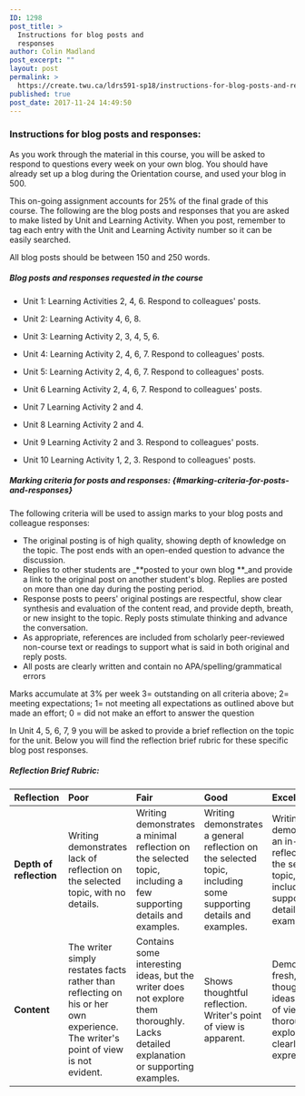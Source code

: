 ```yaml
---
ID: 1298
post_title: >
  Instructions for blog posts and
  responses
author: Colin Madland
post_excerpt: ""
layout: post
permalink: >
  https://create.twu.ca/ldrs591-sp18/instructions-for-blog-posts-and-responses/
published: true
post_date: 2017-11-24 14:49:50
---
```

### Instructions for blog posts and responses:

As you work through the material in this course, you will be asked to respond to questions every week on your own blog. You should have already set up a blog during the Orientation course, and used your blog in 500.

This on-going assignment accounts for 25% of the final grade of this course. The following are the blog posts and responses that you are asked to make listed by Unit and Learning Activity. When you post, remember to tag each entry with the Unit and Learning Activity number so it can be easily searched.

All blog posts should be between 150 and 250 words.

##### **Blog posts and responses requested in the course**

* Unit 1: Learning Activities 2, 4, 6. Respond to colleagues' posts.

* Unit 2: Learning Activity 4, 6, 8.

* Unit 3: Learning Activity 2, 3, 4, 5, 6.

* Unit 4: Learning Activity 2, 4, 6, 7. Respond to colleagues' posts.

* Unit 5: Learning Activity 2, 4, 6, 7. Respond to colleagues' posts.

* Unit 6 Learning Activity 2, 4, 6, 7. Respond to colleagues' posts.

* Unit 7 Learning Activity 2 and 4.

* Unit 8 Learning Activity 2 and 4.

* Unit 9 Learning Activity 2 and 3. Respond to colleagues' posts.

* Unit 10 Learning Activity 1, 2, 3.  Respond to colleagues' posts.

##### Marking criteria for posts and responses: {#marking-criteria-for-posts-and-responses}

The following criteria will be used to assign marks to your blog posts and colleague responses:

* The original posting is of high quality, showing depth of knowledge on the topic. The post ends with an open-ended question to advance the discussion.
* Replies to other students are _**posted to your own blog **_and provide a link to the original post on another student's blog. Replies are posted on more than one day during the posting period.
* Response posts to peers' original postings are respectful, show clear synthesis and evaluation of the content read, and provide depth, breath, or new insight to the topic. Reply posts stimulate thinking and advance the conversation.
* As appropriate, references are included from scholarly peer-reviewed non-course text or readings to support what is said in both original and reply posts.
* All posts are clearly written and contain no APA/spelling/grammatical errors

Marks accumulate at 3% per week  3= outstanding on all criteria above; 2= meeting expectations; 1= not meeting all expectations as outlined above but made an effort; 0 = did not make an effort to answer the question

In Unit 4, 5, 6, 7, 9 you will be asked to provide a brief reflection on the topic for the unit.  Below you will find the reflection brief rubric for these specific blog post responses.

##### Reflection Brief Rubric:

| Reflection | Poor | Fair | Good | Excellent |
| :--- | :--- | :--- | :--- | :--- |
| **Depth of reflection** | Writing demonstrates lack of reflection on the selected topic, with no details. | Writing demonstrates a minimal reflection on the selected topic, including a few supporting details and examples. | Writing demonstrates a general reflection on the selected topic, including some supporting details and examples. | Writing demonstrates an in-depth reflection on the selected topic, including supporting details and examples. |
| **Content** | The writer simply restates facts rather than reflecting on his or her own experience.  The writer's point of view is not evident. | Contains some interesting ideas, but the writer does not explore them thoroughly.  Lacks detailed explanation or supporting examples. | Shows thoughtful reflection.  Writer's point of view is apparent. | Demonstrates fresh, original thought and ideas.  Point of view is thoroughly explored and clearly expressed. |